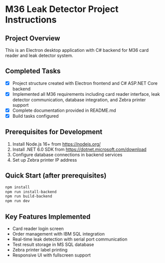 <!-- Use this file to provide workspace-specific custom instructions to Copilot. For more details, visit https://code.visualstudio.com/docs/copilot/copilot-customization#_use-a-githubcopilotinstructionsmd-file -->
# M36 Leak Detector Project Instructions

## Project Overview
This is an Electron desktop application with C# backend for M36 card reader and leak detector system.

## Completed Tasks
- [x] Project structure created with Electron frontend and C# ASP.NET Core backend
- [x] Implemented all M36 requirements including card reader interface, leak detector communication, database integration, and Zebra printer support
- [x] Complete documentation provided in README.md
- [x] Build tasks configured

## Prerequisites for Development
1. Install Node.js 16+ from https://nodejs.org/
2. Install .NET 6.0 SDK from https://dotnet.microsoft.com/download
3. Configure database connections in backend services
4. Set up Zebra printer IP address

## Quick Start (after prerequisites)
```bash
npm install
npm run install-backend
npm run build-backend
npm run dev
```

## Key Features Implemented
- Card reader login screen
- Order management with IBM SQL integration  
- Real-time leak detection with serial port communication
- Test result storage in MS SQL database
- Zebra printer label printing
- Responsive UI with fullscreen support
